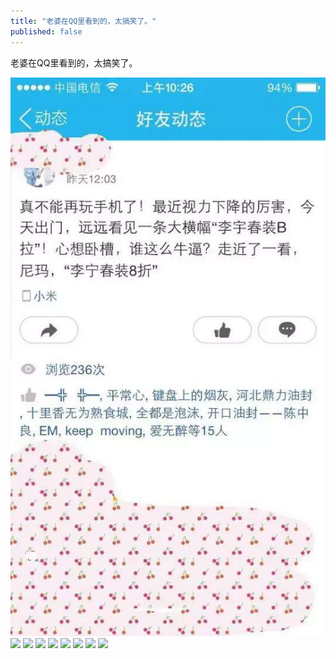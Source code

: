 ```yaml
---
title: "老婆在QQ里看到的，太搞笑了。"
published: false
---
```

老婆在QQ里看到的，太搞笑了。

![](./1.jpg)
![](./2.jpg)
![](./3.jpg)
![](./4.jpg)
![](./5.jpg)
![](./6.jpg)
![](./7.jpg)
![](./8.jpg)
![](./9.jpg)
